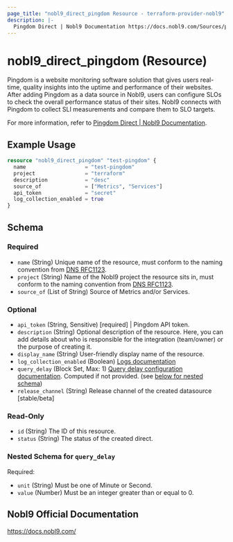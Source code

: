 ```yaml
---
page_title: "nobl9_direct_pingdom Resource - terraform-provider-nobl9"
description: |-
  Pingdom Direct | Nobl9 Documentation https://docs.nobl9.com/Sources/pingdom#pingdom-direct.
---
```


# nobl9_direct_pingdom (Resource)

Pingdom is a website monitoring software solution that gives users real-time, quality insights into the uptime and performance of their websites. After adding Pingdom as a data source in Nobl9, users can configure SLOs to check the overall performance status of their sites. Nobl9 connects with Pingdom to collect SLI measurements and compare them to SLO targets.

For more information, refer to [Pingdom Direct | Nobl9 Documentation](https://docs.nobl9.com/Sources/pingdom#pingdom-direct).

## Example Usage

```terraform
resource "nobl9_direct_pingdom" "test-pingdom" {
  name                   = "test-pingdom"
  project                = "terraform"
  description            = "desc"
  source_of              = ["Metrics", "Services"]
  api_token              = "secret"
  log_collection_enabled = true
}
```

<!-- schema generated by tfplugindocs -->
## Schema

### Required

- `name` (String) Unique name of the resource, must conform to the naming convention from [DNS RFC1123](https://kubernetes.io/docs/concepts/overview/working-with-objects/names/#names).
- `project` (String) Name of the Nobl9 project the resource sits in, must conform to the naming convention from [DNS RFC1123](https://kubernetes.io/docs/concepts/overview/working-with-objects/names/#names).
- `source_of` (List of String) Source of Metrics and/or Services.

### Optional

- `api_token` (String, Sensitive) [required] | Pingdom API token.
- `description` (String) Optional description of the resource. Here, you can add details about who is responsible for the integration (team/owner) or the purpose of creating it.
- `display_name` (String) User-friendly display name of the resource.
- `log_collection_enabled` (Boolean) [Logs documentation](https://docs.nobl9.com/Features/SLO_troubleshooting/event-logs)
- `query_delay` (Block Set, Max: 1) [Query delay configuration documentation](https://docs.nobl9.com/Features/query-delay). Computed if not provided. (see [below for nested schema](#nestedblock--query_delay))
- `release_channel` (String) Release channel of the created datasource [stable/beta]

### Read-Only

- `id` (String) The ID of this resource.
- `status` (String) The status of the created direct.

<a id="nestedblock--query_delay"></a>
### Nested Schema for `query_delay`

Required:

- `unit` (String) Must be one of Minute or Second.
- `value` (Number) Must be an integer greater than or equal to 0.

## Nobl9 Official Documentation

https://docs.nobl9.com/
